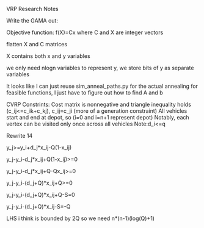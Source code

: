 VRP Research Notes  



Write the GAMA out:  

Objective function: 
f(X)=Cx where C and X are integer vectors  

flatten X and C matrices  

X contains both x and y variables  

we only need nlogn variables to represent y, we store bits of y as separate variables 

It looks like I can just reuse sim_anneal_paths.py for the actual annealing for feasible functions, I just have to figure out how to find A and b 


CVRP Constrints: 
Cost matrix is nonnegative and triangle inequality holds (c_ij<=c_ik+c_kj), c_ij=c_ji (more of a generation constraint) 
All vehicles start and end at depot, so (i=0 and i=n+1 represent depot) 
Notably, each vertex can be visited only once across all vehicles 
Note:d_i<=q 

Rewrite 14

y_j>=y_i+d_j\*x_ij-Q(1-x_ij)

y_j-y_i-d_j\*x_ij+Q(1-x_ij)>=0

y_j-y_i-d_j\*x_ij+Q-Qx_ij>=0

y_j-y_i-(d_j+Q)\*x_ij+Q>=0

y_j-y_i-(d_j+Q)\*x_ij+Q-S=0

y_j-y_i-(d_j+Q)\*x_ij-S=-Q

LHS i think is bounded by 2Q so we need n\*(n-1)(log(Q)+1)